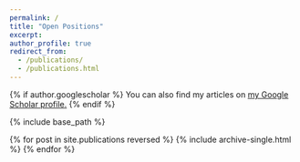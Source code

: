 ```yaml
---
permalink: /
title: "Open Positions"
excerpt:
author_profile: true
redirect_from: 
  - /publications/
  - /publications.html
---
```


{% if author.googlescholar %}
  You can also find my articles on <u><a href="{{author.googlescholar}}">my Google Scholar profile</a>.</u>
{% endif %}

{% include base_path %}

{% for post in site.publications reversed %}
  {% include archive-single.html %}
{% endfor %}
